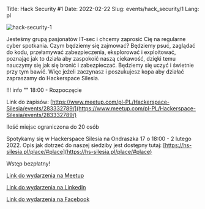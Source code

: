 Title: Hack Security #1
Date: 2022-02-22
Slug: events/hack_security/1
Lang: pl

![hack-security-1](/images/hack_security/hack_security_1.png)

Jesteśmy grupą pasjonatów IT-sec i chcemy zaprosić Cię na regularne cyber spotkania.
Czym będziemy się zajmować?
Będziemy psuć, zaglądać do kodu, przełamywać zabezpieczenia, eksplorować i exploitować, poznając jak to działa aby zaspokoić naszą ciekawość, dzięki temu nauczymy się jak się bronić i zabezpieczać.
Będziemy się uczyć i świetnie przy tym bawić.
Więc jeżeli zaczynasz i poszukujesz kopa aby działać zapraszamy do Hackerspace Silesia.

!!! info ""
    18:00 - Rozpoczęcie
    

Link do zapisów: [https://www.meetup.com/pl-PL/Hackerspace-Silesia/events/283332789/](https://www.meetup.com/pl-PL/Hackerspace-Silesia/events/283332789/)

Ilość miejsc ograniczona do 20 osób

Spotykamy się w Hackerspace Silesia na Ondraszka 17 o 18:00 - 2 lutego 2022. Opis jak dotrzeć do naszej siedziby jest dostępny tutaj: [https://hs-silesia.pl/place/#place](https://hs-silesia.pl/place/#place)

Wstęp bezpłatny!

[Link do wydarzenia na Meetup](https://www.meetup.com/pl-PL/Hackerspace-Silesia/events/283332789/)

[Link do wydarzenia na LinkedIn](https://www.linkedin.com/events/hacksecurity-16889058152172527616/about/)

[Link do wydarzenia na Facebook](https://fb.me/e/1ekWp8TMV)
